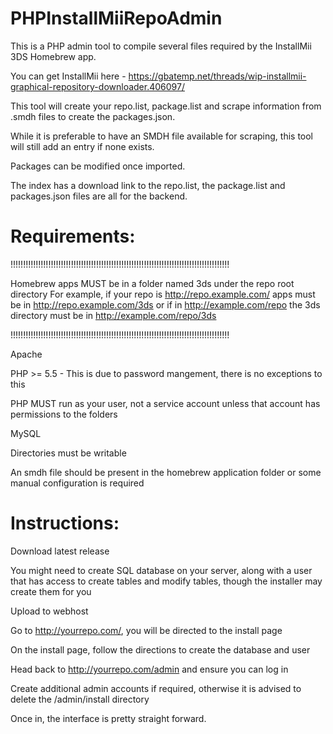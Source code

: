 # PHPInstallMiiRepoAdmin

This is a PHP admin tool to compile several files required by the InstallMii 3DS Homebrew app.

You can get InstallMii here - https://gbatemp.net/threads/wip-installmii-graphical-repository-downloader.406097/

This tool will create your repo.list, package.list and scrape information from .smdh files to create the packages.json.

While it is preferable to have an SMDH file available for scraping, this tool will still add an entry if none exists.

Packages can be modified once imported.

The index has a download link to the repo.list, the package.list and packages.json files are all for the backend.

# Requirements:

!!!!!!!!!!!!!!!!!!!!!!!!!!!!!!!!!!!!!!!!!!!!!!!!!!!!!!!!!!!!!!!!!!!!!!!!!!!!!!!!!!!!!!!

Homebrew apps MUST be in a folder named 3ds under the repo root directory
For example, if your repo is http://repo.example.com/ apps must be in
http://repo.example.com/3ds or if in http://example.com/repo the 3ds
directory must be in http://example.com/repo/3ds

!!!!!!!!!!!!!!!!!!!!!!!!!!!!!!!!!!!!!!!!!!!!!!!!!!!!!!!!!!!!!!!!!!!!!!!!!!!!!!!!!!!!!!!

Apache

PHP >= 5.5 - This is due to password mangement, there is no exceptions to this

PHP MUST run as your user, not a service account unless that account has permissions to the folders

MySQL 

Directories must be writable

An smdh file should be present in the homebrew application folder or some manual configuration is required

# Instructions:

Download latest release

You might need to create SQL database on your server, along with a user that has access to create tables and modify tables, though the installer may create them for you

Upload to webhost

Go to http://yourrepo.com/, you will be directed to the install page

On the install page, follow the directions to create the database and user

Head back to http://yourrepo.com/admin and ensure you can log in

Create additional admin accounts if required, otherwise it is advised to delete the /admin/install directory

Once in, the interface is pretty straight forward.



